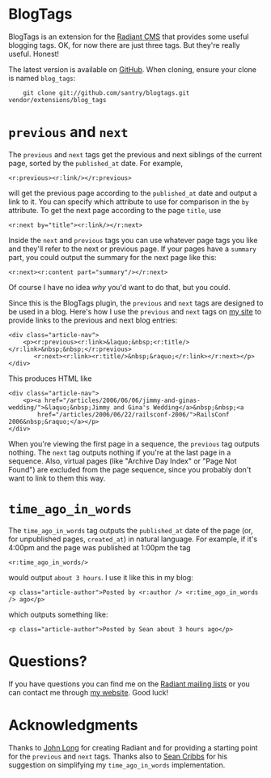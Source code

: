 BlogTags
==========
BlogTags is an extension for the [Radiant CMS][1] that provides some useful blogging tags. OK, for now there are just three tags. But they're really useful. Honest!

The latest version is available on [GitHub][6]. When cloning, ensure your clone is named `blog_tags`:

        git clone git://github.com/santry/blogtags.git vendor/extensions/blog_tags


`previous` and `next`
=====================
The `previous` and `next` tags get the previous and next siblings of the current page, sorted by the `published_at` date. For example,

	<r:previous><r:link/></r:previous>
	
will get the previous page according to the `published_at` date and output a link to it. You can specify which attribute to use for comparison in the `by` attribute. To get the next page according to the page `title`, use

    <r:next by="title"><r:link/></r:next> 

Inside the `next` and `previous` tags you can use whatever page tags you like and they'll refer to the next or previous page. If your pages have a `summary` part, you could output the summary for the next page like this:

	<r:next><r:content part="summary"/></r:next>
	
Of course I have no idea _why_ you'd want to do that, but you could.

Since this is the BlogTags plugin, the `previous` and `next` tags are designed to be used in a blog. Here's how I use the `previous` and `next` tags on [my site][2] to provide links to the previous and next blog entries:

	<div class="article-nav">
		<p><r:previous><r:link>&laquo;&nbsp;<r:title/></r:link>&nbsp;&nbsp;</r:previous>
		   <r:next><r:link><r:title/>&nbsp;&raquo;</r:link></r:next></p>
	</div>
	
This produces HTML like

	<div class="article-nav">
		<p><a href="/articles/2006/06/06/jimmy-and-ginas-wedding/">&laquo;&nbsp;Jimmy and Gina's Wedding</a>&nbsp;&nbsp;<a 	
		    href="/articles/2006/06/22/railsconf-2006/">RailsConf 2006&nbsp;&raquo;</a></p>
	</div>

When you're viewing the first page in a sequence, the `previous` tag outputs nothing. The `next` tag outputs nothing if you're at the last page in a sequence. Also, virtual pages (like "Archive Day Index" or "Page Not Found") are excluded from the page sequence, since you probably don't want to link to them this way.


`time_ago_in_words`
===================
The `time_ago_in_words` tag outputs the `published_at` date of the page (or, for unpublished pages, `created_at`) in natural language. For example, if it's 4:00pm and the page was published at 1:00pm the tag

	<r:time_ago_in_words/>
	
would output `about 3 hours`. I use it like this in my blog:

	<p class="article-author">Posted by <r:author /> <r:time_ago_in_words /> ago</p>
	
which outputs something like:

	<p class="article-author">Posted by Sean about 3 hours ago</p>
	

Questions?
==========
If you have questions you can find me on the [Radiant mailing lists][3] or you can contact me through [my website][2]. Good luck!


Acknowledgments
===============
Thanks to [John Long][4] for creating Radiant and for providing a starting point for the `previous` and `next` tags. Thanks also to [Sean Cribbs][5] for his suggestion on simplifying my `time_ago_in_words` implementation.



[1]: http://radiantcms.org/
[2]: http://seansantry.com/
[3]: http://radiantcms.org/mailing-list/
[4]: http://wiseheartdesign.com/
[5]: http://seancribbs.com/
[6]: http://github.com/santry/blogtags/